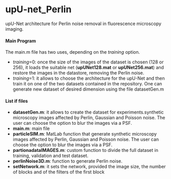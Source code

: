 # upU-net_Perlin
upU-Net architecture for Perlin noise removal in fluorescence microscopy imaging.

#### Main Program

The main.m file has two uses, depending on the *training* option.

 - *training*=0: once the size of the images of the dataset is chosen (128 or 256), it loads the suitable net (**upUNet128.mat** or **upUNet256.mat**) and restore the images in the datastore, removing the Perlin noise.
 - *training*=1: it allows to choose the architecture for the upU-Net and then train it on one of the two datasets contained in the repository. One can generate new dataset of desired dimension using the file datasetGen.m
 
#### List if files

- **datasetGen.m**: it allows to create the dataset for experiments.synthetic microscopy images affected by Perlin, Gaussian and Poisson noise. The user can choose the option to blur the images via a PSF.
- **main.m**: main file
- **particleSIM.m**: MatLab function that generate synthetic microscopy images affected by Perlin, Gaussian and Poisson noise. The user can choose the option to blur the images via a PSF.
- **partionadataIMAGES.m**: custom function to divide the full dataset in training, validation and test dataset.
- **perlinNoise3D.m**: function to generate Perlin noise.
- **setNetwork.m**: it sets the network, provided the image size, the number of blocks and of the filters of the first block 

